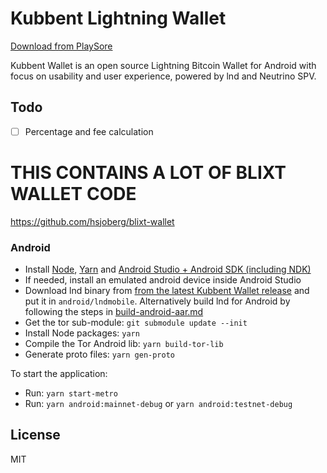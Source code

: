 # Kubbent Lightning Wallet

<a href="https://play.google.com/apps/testing/com.kubbent">Download from PlaySore</a>&nbsp;

Kubbent Wallet is an open source Lightning Bitcoin Wallet for Android with focus on usability and user experience,
powered by lnd and Neutrino SPV.

## Todo

- [ ] Percentage and fee calculation

# THIS CONTAINS A LOT OF BLIXT WALLET CODE
https://github.com/hsjoberg/blixt-wallet

### Android

- Install [Node](https://nodejs.org), [Yarn](https://classic.yarnpkg.com) and [Android Studio + Android SDK (including NDK)](https://developer.android.com/studio/)
- If needed, install an emulated android device inside Android Studio
- Download lnd binary from [from the latest Kubbent Wallet release](https://github.com/hsjoberg/kubbent-wallet/releases) and put it in `android/lndmobile`. Alternatively build lnd for Android by following the steps in [build-android-aar.md](build-android-aar.md)
- Get the tor sub-module: `git submodule update --init`
- Install Node packages: `yarn`
- Compile the Tor Android lib: `yarn build-tor-lib`
- Generate proto files: `yarn gen-proto`

To start the application:
- Run: `yarn start-metro`
- Run: `yarn android:mainnet-debug` or `yarn android:testnet-debug`

## License

MIT
